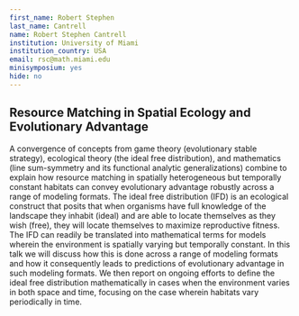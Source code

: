 ```yaml
---
first_name: Robert Stephen
last_name: Cantrell
name: Robert Stephen Cantrell
institution: University of Miami
institution_country: USA
email: rsc@math.miami.edu
minisymposium: yes
hide: no
---
```


## Resource Matching in Spatial Ecology and Evolutionary Advantage

A convergence of concepts from game theory (evolutionary stable strategy), ecological theory (the ideal free distribution), and mathematics (line sum-symmetry and its functional analytic generalizations) combine to explain how resource matching in spatially heterogeneous but temporally constant habitats can convey evolutionary advantage robustly across a range of modeling formats. The ideal free distribution (IFD) is an ecological construct that posits that when organisms have full knowledge of the landscape they inhabit (ideal) and are able to locate themselves as they wish (free), they will locate themselves to maximize reproductive fitness. The IFD can readily be translated into mathematical terms for models wherein the environment is spatially varying but temporally constant. In this talk we will discuss how this is done across a range of modeling formats and how it consequently leads to predictions of evolutionary advantage in such modeling formats. We then report on ongoing efforts to define the ideal free distribution mathematically in cases when the environment varies in both space and time, focusing on the case wherein habitats vary periodically in time.


